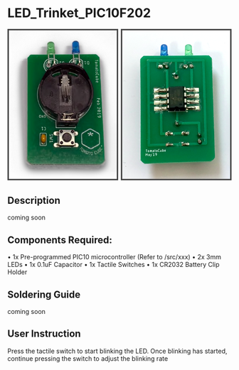 # LED_Trinket_PIC10F202
![alt text](https://github.com/TomatoCube18/LED_Blinker_PIC10F202/blob/main/images/Front_Back.png)

## Description
coming soon

## Components Required:
• 1x Pre-programmed PIC10 microcontroller (Refer to /src/xxx)
• 2x 3mm LEDs
• 1x 0.1uF Capacitor
• 1x Tactile Switches
• 1x CR2032 Battery Clip Holder

## Soldering Guide
coming soon

## User Instruction
Press the tactile switch to start blinking the LED. Once blinking has started, continue pressing the switch to adjust the blinking rate
